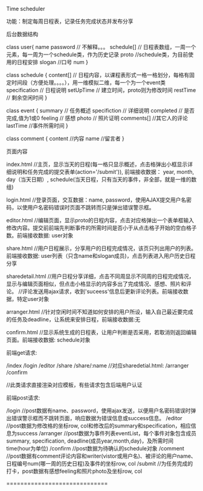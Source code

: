 Time scheduler

功能：制定每周日程表，记录任务完成状态并发布分享

后台数据结构

class user{
    name
    password 
    // 不解释。。。
    schedule[]
    // 日程表数组，一周一个元素，每一周为一个schedule类，作为历史记录
    proto 
    //schedule类，为目前使用的日程安排
    slogan 
    //口号
    num
}

class schedule {
    content[] 
    // 日程内容，以课程表形式一格一格划分，每格有固定时间段（方便处理。。。。），用一维模拟二维，每一个为一个event类
    specification 
    // 日程说明
    setUpTime 
    // 建立时间，proto则为修改时间
    restTime
    // 剩余空闲时间
}

class event {
    summary 
    //  任务概述
    specifiction 
    // 详细说明
    completed 
    // 是否完成,值为1或0
    feeling 
    //  感想
    photo 
    // 照片证明
    comments[] 
    //其它人的评论
    lastTime
    //事件所需时间
}

class comment {
    content
    //内容
    name
    //留言者
}

页面内容

index.html 
//主页，显示当天的日程(每一格只显示概述，点击格弹出小框显示详细说明和任务完成的提交表单(action='/submit')), 前端接收数据： year, month, day（当天日期）, schedule(当天日程，只有当天的事件，非全部，就是一维的数组)

login.html
//登录页面，交互数据：name, password，使用AJAX提交用户名密码，以使用户名密码错误时页面不跳转而只是弹出错误警示框。

editor.html
//编辑页面，显示proto的日程内容，点击对应格弹出一个表单框输入修改内容。提交前前端先判断事件的所需时间是否小于从点击格子开始的空白格子数。前端接收数据: user对象

share.html
//用户日程展示，分享用户的日程完成情况，该页只列出用户的列表。前端接收数据: user列表（只含name和slogan成员)，点击列表进入用户历史日程分享

sharedetail.html
//用户日程分享详细，点击不同周显示不同周的日程完成情况，显示与编辑页面相似，但点击小格显示的内容多出了完成情况、感想、照片和评论。
//评论发送用ajax请求，收到'suceess'信息后更新评论列表。前端接收数据，特定user对象

arranger.html
//针对空闲时间不知道如何安排的用户所设，输入自己最近要完成的任务及deadline，让系统来安排日程，前端接收数据:无

confirm.html
//显示系统生成的日程表，让用户判断是否采用，若取消则返回编辑页面。前端接收数据: schedule对象

前端get请求:

/index
/login
/editor
/share
/share/:name //对应sharedetial.html:
/arranger
/confirm

//此类请求直接渲染对应模板，有些请求包含后端用户认证

前端post请求:

/login 
//post数据有name、password，使用ajax发送，以便用户名密码错误时弹出错误警示框而不跳转页面，响应数据为错误信息或success信息。
/editor 
//post数据为修改格的坐标row, col和修改后的summary和specification，相应信息为success
/arranger 
//post数据为事件列表eventList，每个事件对象包含成员summary, specification, deadline(成员year,month,day)，及所需时间time(hour为单位)
/confirm 
//post数据为待确认的schedule对象
/comment
//post数据有comment评论内容和writer(vistor或用户名)、被评论的用户name、日程编号num(哪一周的历史日程)及事件的坐标row, col
/submit
//为任务完成的打卡，post数据有感想feeling和照片photo及坐标row, col

=============================
